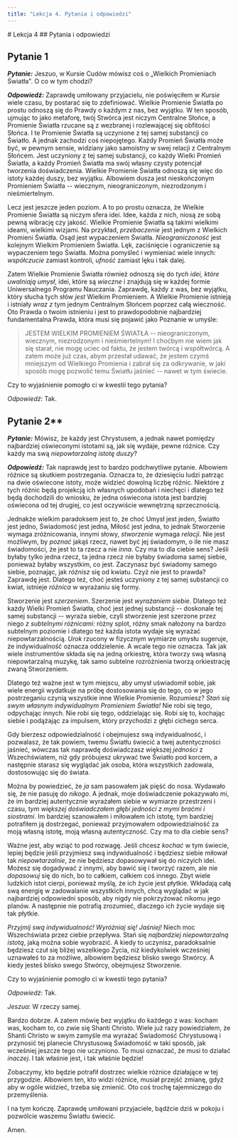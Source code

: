 ```yaml
---
title: "Lekcja 4. Pytania i odpowiedzi"
---
```


<div markdown="1" class="chHead">
# Lekcja 4
## Pytania i odpowiedzi

</div>

## Pytanie 1

***Pytanie:*** Jeszuo, w Kursie Cudów mówisz coś o „Wielkich Promieniach Światła". O co w tym chodzi?

***Odpowiedź:*** Zaprawdę umiłowany przyjacielu, nie poświęciłem w *Kursie* wiele czasu, by postarać się to zdefiniować. Wielkie Promienie Światła po prostu odnoszą się do Prawdy o każdym z nas, bez wyjątku. W ten sposób, ujmując to jako metaforę, twój Stwórca jest niczym Centralne Słońce, a  Promienie Światła rzucane są z wezbranej i rozlewającej się obfitości Słońca. I te Promienie Światła są uczynione z tej samej substancji co Światło. A jednak zachodzi coś niepojętego. Każdy Promień Światła może być, w pewnym sensie, widziany jako samoistny w swej relacji z Centralnym Słońcem. Jest uczyniony z tej samej substancji, co każdy Wielki Promień Światła, a każdy Promień Światła ma swój własny czysty potencjał tworzenia doświadczenia. Wielkie Promienie Światła odnoszą się więc do istoty każdej duszy, bez wyjątku. Albowiem dusza jest nieskończonym Promieniem Światła -- wiecznym, nieograniczonym, niezrodzonym i nieśmiertelnym. 

Lecz jest jeszcze jeden poziom. A to po prostu oznacza, że Wielkie Promienie Światła są niczym sfera idei. Idee, każda z nich, niosą ze sobą pewną wibrację czy jakość. Wielkie Promienie Światła są takimi wielkimi ideami, wielkimi wizjami. Na przykład, *przebaczenie* jest jednym z Wielkich Promieni Światła. Osąd jest wypaczeniem Światła. *Nieograniczoność* jest kolejnym Wielkim Promieniem Światła. Lęk, zaciśnięcie i ograniczenie są wypaczeniem tego Światła. Można pomyśleć i wymieniać wiele innych: *współczucie* zamiast kontroli, *ufność* zamiast lęku i tak dalej. 

Zatem Wielkie Promienie Światła również odnoszą się do *tych idei, które uwalniają umysł*, idei, które są *wieczne* i znajdują się w każdej formie Uniwersalnego Programu Nauczania. Zaprawdę, każdy z was, bez wyjątku, który słucha tych słów *jest* Wielkim Promieniem. A Wielkie Promienie istnieją i istniały *wraz* *z* tym jednym Centralnym Słońcem poprzez całą wieczność. Oto Prawda o twoim istnieniu i jest to prawdopodobnie najbardziej fundamentalna Prawda, która musi się pojawić jako Poznanie w umyśle:

>JESTEM WIELKIM PROMIENIEM ŚWIATŁA -- nieograniczonym, wiecznym, niezrodzonym i nieśmiertelnym! I choćbym nie wiem jak się starał, nie mogę uciec od faktu, że jestem twórcą i współtwórcą. A zatem może już czas, abym przestał udawać, że jestem czymś mniejszym od Wielkiego Promienia i zabrał się za odkrywanie, w jaki sposób mogę pozwolić temu Światłu jaśnieć -- nawet w tym świecie.

Czy to wyjaśnienie pomogło ci w kwestii tego pytania?

*Odpowiedź*: Tak.

## Pytanie 2**

***Pytanie:*** Mówisz, że każdy jest Chrystusem, a jednak nawet pomiędzy najbardziej oświeconymi istotami są, jak się wydaje, pewne różnice. Czy każdy ma swą *niepowtarzalną istotę duszy*?

***Odpowiedź:*** Tak naprawdę jest to bardzo podchwytliwe pytanie. Albowiem różnice są skutkiem postrzegania. Oznacza to, że dziesięciu ludzi patrząc na dwie oświecone istoty, może widzieć dowolną liczbę różnic. Niektóre z tych różnic będą projekcją ich własnych upodobań i niechęci i dlatego też będą dochodzili do wniosku, że jedna oświecona istota jest bardziej oświecona od tej drugiej, co jest oczywiście wewnętrzną sprzecznością.

Jednakże wielkim paradoksem jest to, że choć Umysł jest jeden, Światło jest jedno, Świadomość jest jedna, Miłość jest jedna, to jednak Stworzenie wymaga zróżnicowania, innymi słowy, *stworzenie* wymaga *relacji*. Nie jest możliwym, by *poznać* jakąś rzecz, nawet być jej świadomym, o ile nie masz świadomości, że jest to ta rzecz a nie *inna*. Czy ma to dla ciebie sens? Jeśli byłaby tylko jedna rzecz, ta jedna rzecz nie byłaby świadoma samej siebie, ponieważ byłaby wszystkim, co jest. Zaczynasz być świadomy samego siebie, poznając, jak *różnisz* się od kwiatu. Czyż nie jest to prawda? Zaprawdę jest. Dlatego też, choć jesteś uczyniony z tej samej substancji co kwiat, istnieje *różnica* w wyrażaniu się formy.

Stworzenie jest *szerzeniem*. Szerzenie jest *wyrażaniem siebie*. Dlatego też każdy Wielki Promień Światła, choć jest jednej substancji -- doskonale tej samej substancji -- wyraża siebie, czyli stworzenie jest szerzone przez niego *z subtelnymi różnicami:* różny splot, różny smak nałożony na bardzo subtelnym poziomie i dlatego też każda istota wydaje się wyrażać niepowtarzalnością. *Urok* rzucony w fizycznym wymiarze umysłu sugeruje, że indywidualność oznacza oddzielenie. A wcale tego nie oznacza. Tak jak wiele instrumentów składa się na jedną orkiestrę, która tworzy swą własną niepowtarzalną muzykę, tak samo subtelne rozróżnienia tworzą orkiestrację zwaną Stworzeniem. 

Dlatego też ważne jest w tym miejscu, aby umysł uświadomił sobie, jak wiele energii wydatkuje na próbę dostosowania się do tego, co w jego postrzeganiu czynią wszystkie inne Wielkie Promienie. Rozumiesz? *Stań się swym własnym indywidualnym Promieniem Światła!* Nie robi się tego, odpychając innych. Nie robi się tego, oddzielając się. Robi się to, kochając siebie i podążając za impulsem, który przychodzi z głębi cichego serca.

Gdy bierzesz odpowiedzialność i obejmujesz swą indywidualność, i pozwalasz, że tak powiem, twemu Światłu świecić a twej autentyczności jaśnieć, wówczas tak naprawdę doświadczasz większej *jedności* z Wszechświatem, niż gdy próbujesz ukrywać twe Światło pod korcem, a następnie starasz się wyglądać jak osoba, która wszystkich zadowala, dostosowując się do świata. 

Można by powiedzieć, że *ja* sam pasowałem jak pięść do nosa. Wydawało się, że nie pasuję do *nikogo*. A jednak, moje doświadczenie pokazywało mi, że im bardziej autentycznie wyrażałem siebie w wymiarze przestrzeni i czasu, t*ym większej doświadczałem głębi jedności z mymi braćmi i siostrami*. Im bardziej szanowałem i miłowałem ich istotę, tym bardziej potrafiłem ją dostrzegać, ponieważ przyjmowałem odpowiedzialność za moją własną istotę, moją własną autentyczność. Czy ma to dla ciebie sens?

Ważne jest, aby wziąć to pod rozwagę. Jeśli chcesz *kochać* w tym świecie, lepiej będzie jeśli przyjmiesz swą indywidualność i będziesz siebie miłował tak *niepowtarzalnie*, że nie będziesz dopasowywał się do niczyich idei. Możesz się dogadywać z innymi, aby bawić się i tworzyć razem, ale nie *dopasowuj* się do nich, bo to całkiem, całkiem coś innego. Zbyt wiele ludzkich istot cierpi, ponieważ myślą, że ich życie jest płytkie. Wkładają całą swą energię w zadowalanie wszystkich innych, chcą wyglądać w jak najbardziej odpowiedni sposób, aby nigdy nie pokrzyżować nikomu jego planów. A następnie nie potrafią zrozumieć, dlaczego ich życie wydaje się tak płytkie.

*Przyjmij swą indywidualność! Wyróżniaj się! Jaśniej!* Niech moc Wszechświata przez ciebie przepływa. Stań się *najbardziej niepowtarzalną istotą*, jaką można sobie wyobrazić. A kiedy to uczynisz, paradoksalnie będziesz czuł się bliżej wszelkiego Życia, niż kiedykolwiek wcześniej uznawałeś to za możliwe, albowiem będziesz blisko swego Stwórcy. A kiedy jesteś blisko swego Stwórcy, obejmujesz Stworzenie. 

Czy to wyjaśnienie pomogło ci w kwestii tego pytania?

*Odpowiedź*: Tak.

*Jeszua*: W rzeczy samej. 

Bardzo dobrze. A zatem mówię bez wyjątku do każdego z was: kocham was, kocham to, co zwie się Shanti Christo. Wiele już razy powiedziałem, że Shanti Christo w swym zamyśle ma wyrażać Świadomość Chrystusową i przynosić tej planecie Chrystusową Świadomość w taki sposób, jak wcześniej jeszcze tego nie uczyniono. To musi oznaczać, że musi to działać *inaczej*. I tak właśnie jest, i tak właśnie będzie!

Zobaczymy, kto będzie potrafił dostrzec wielkie różnice działające w tej przygodzie. Albowiem ten, kto widzi różnice, musiał przejść zmianę, gdyż aby w ogóle widzieć, trzeba się zmienić. Oto coś trochę tajemniczego do przemyślenia.

I na tym kończę. Zaprawdę umiłowani przyjaciele, bądźcie dziś w pokoju i pozwólcie waszemu Światłu świecić.

Amen.

